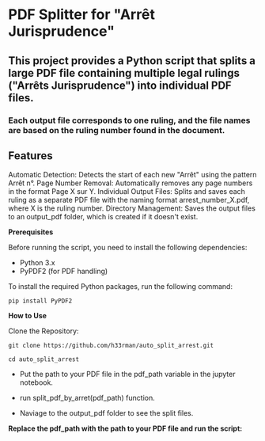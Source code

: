 # PDF Splitter for "Arrêt Jurisprudence"
## This project provides a Python script that splits a large PDF file containing multiple legal rulings ("Arrêts Jurisprudence") into individual PDF files. 

### Each output file corresponds to one ruling, and the file names are based on the ruling number found in the document.

## Features
Automatic Detection: Detects the start of each new "Arrêt" using the pattern Arrêt n°.
Page Number Removal: Automatically removes any page numbers in the format Page X sur Y.
Individual Output Files: Splits and saves each ruling as a separate PDF file with the naming format arrest_number_X.pdf, where X is the ruling number.
Directory Management: Saves the output files to an output_pdf folder, which is created if it doesn't exist.

**Prerequisites**

Before running the script, you need to install the following dependencies:

- Python 3.x
- PyPDF2 (for PDF handling)
 
To install the required Python packages, run the following command:

`pip install PyPDF2`

**How to Use**

Clone the Repository:

`git clone https://github.com/h33rman/auto_split_arrest.git`

`cd auto_split_arrest`

- Put the path to your PDF file in the pdf_path variable in the jupyter notebook.

- run split_pdf_by_arret(pdf_path) function.

- Naviage to the output_pdf folder to see the split files.

**Replace the pdf_path with the path to your PDF file and run the script:**